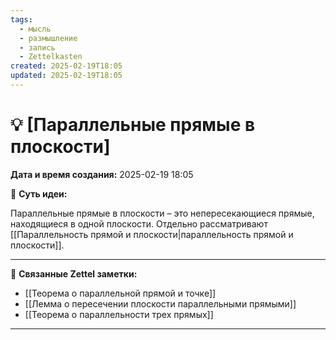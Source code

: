 ```yaml
---
tags:
  - мысль
  - размышление
  - запись
  - Zettelkasten
created: 2025-02-19T18:05
updated: 2025-02-19T18:05
---
```

# 💡  [Параллельные прямые в плоскости]

**Дата и время создания:** 2025-02-19 18:05

 💫 **Суть идеи:**
 
Параллельные прямые в плоскости – это непересекающиеся прямые, находящиеся в одной плоскости.
Отдельно рассматривают [[Параллельность прямой и плоскости|параллельность прямой и плоскости]].

- - -

🔗 **Связанные Zettel заметки:**

- [[Теорема о параллельной прямой и точке]]
- [[Лемма о пересечении плоскости параллельными прямыми]]
- [[Теорема о параллельности трех прямых]]

------
